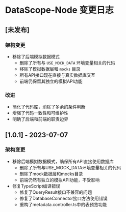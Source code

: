 # DataScope-Node 变更日志

## [未发布]

### 架构变更

- 移除了后端模拟数据模式
  - 删除了所有与 `USE_MOCK_DATA` 环境变量相关的代码
  - 移除了模拟数据层和 `mocks` 目录
  - 所有API接口现在直接与真实数据库交互
  - 前端仍保留其独立的模拟API功能

### 改进

- 简化了代码库，消除了多余的条件判断
- 增强了代码一致性和可维护性
- 明确了后端和前端的职责边界

## [1.0.1] - 2023-07-07

### 架构变更

- 移除后端模拟数据模式，确保所有API直接使用数据库
  - 删除了所有与USE_MOCK_DATA环境变量相关的代码
  - 删除了mock数据层和mocks目录
  - 前端仍然有独立的模拟API功能，不受影响
- 修复TypeScript编译错误
  - 修复了QueryResult接口不兼容的问题
  - 修复了DatabaseConnector接口方法使用错误
  - 重构了metadata.controller.ts中的表预览功能